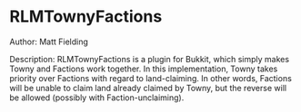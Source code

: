 RLMTownyFactions
================
Author:
	Matt Fielding

Description:
	RLMTownyFactions is a plugin for Bukkit, which simply makes Towny and Factions work together.
	In this implementation, Towny takes priority over Factions with regard to land-claiming. In
	other words, Factions will be unable to claim land already claimed by Towny, but the reverse
	will be allowed (possibly with Faction-unclaiming).